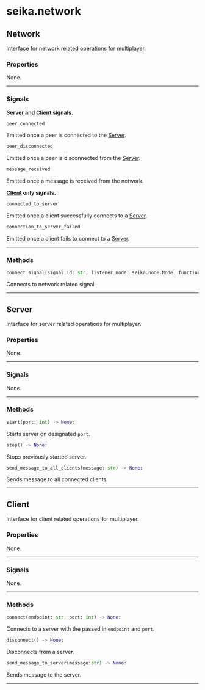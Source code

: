 # seika.network

## Network

Interface for network related operations for multiplayer.

### Properties

None.

---

### Signals

**[Server](#server) and [Client](#client) signals.**

```python
peer_connected
```

Emitted once a peer is connected to the [Server](#server).

```python
peer_disconnected
```

Emitted once a peer is disconnected from the [Server](#server).

```python
message_received
```

Emitted once a message is received from the network.

**[Client](#client) only signals.**

```python
connected_to_server
```

Emitted once a client successfully connects to a [Server](#server).

```python
connection_to_server_failed
```

Emitted once a client fails to connect to a [Server](#server).

---

### Methods

```python
connect_signal(signal_id: str, listener_node: seika.node.Node, function_name: str) -> None:
```

Connects to network related signal.

---

## Server

Interface for server related operations for multiplayer.

### Properties

None.

---

### Signals

None.

---

### Methods

```python
start(port: int) -> None:
```

Starts server on designated `port`.

```python
stop() -> None:
```

Stops previously started server.

```python
send_message_to_all_clients(message: str) -> None:
```

Sends message to all connected clients.

---

## Client

Interface for client related operations for multiplayer.

### Properties

None.

---

### Signals

None.

---

### Methods

```python
connect(endpoint: str, port: int) -> None:
```

Connects to a server with the passed in `endpoint` and `port`.

```python
disconnect() -> None:
```

Disconnects from a server.

```python
send_message_to_server(message:str) -> None:
```

Sends message to the server.

---
